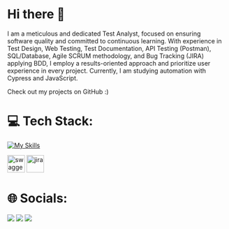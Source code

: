 # Hi there 👋

I am a meticulous and dedicated Test Analyst, focused on ensuring software quality and committed to continuous learning. With experience in Test Design, Web Testing, Test Documentation, API Testing (Postman), SQL/Database, Agile SCRUM methodology, and Bug Tracking (JIRA) applying BDD, I employ a results-oriented approach and prioritize user experience in every project. Currently, I am studying automation with Cypress and JavaScript.

Check out my projects on GitHub :)


# 💻 Tech Stack:
[![My Skills](https://skillicons.dev/icons?i=postman,postgresql,cypress,js,vscode,notion,figma&theme=dark)](https://skillicons.dev)
<p align="left">
  <img src="https://cdn.jsdelivr.net/gh/devicons/devicon/icons/swagger/swagger-original.svg" alt="swagger" width="40" height="40"/>
  <img src="https://cdn.jsdelivr.net/gh/devicons/devicon/icons/jira/jira-original.svg" alt="jira" width="40" height="40"/>
</p>



  # 🌐 Socials:
 
<div> 
 <a href="https://discord.gg/N5UFTuvk" target="_blank"><img src="https://img.shields.io/badge/Discord-7289DA?style=for-the-badge&logo=discord&logoColor=white" target="_blank"></a> 
  <a href = "mailto:themk@outlook.com"><img src="https://img.shields.io/badge/Outlook-blue?style=for-the-badge&logo=Outlook&logoColor=Blue&logoSize=auto&labelColor=abcdef&color=084d6e&cacheSeconds=3600" target="_blank"></a>
  <a href="https://www.linkedin.com/in/carlosrobertoaj/" target="_blank"><img src="https://img.shields.io/badge/-LinkedIn-%230077B5?style=for-the-badge&logo=linkedin&logoColor=white" target="_blank"></a> 
  
</div>

#


